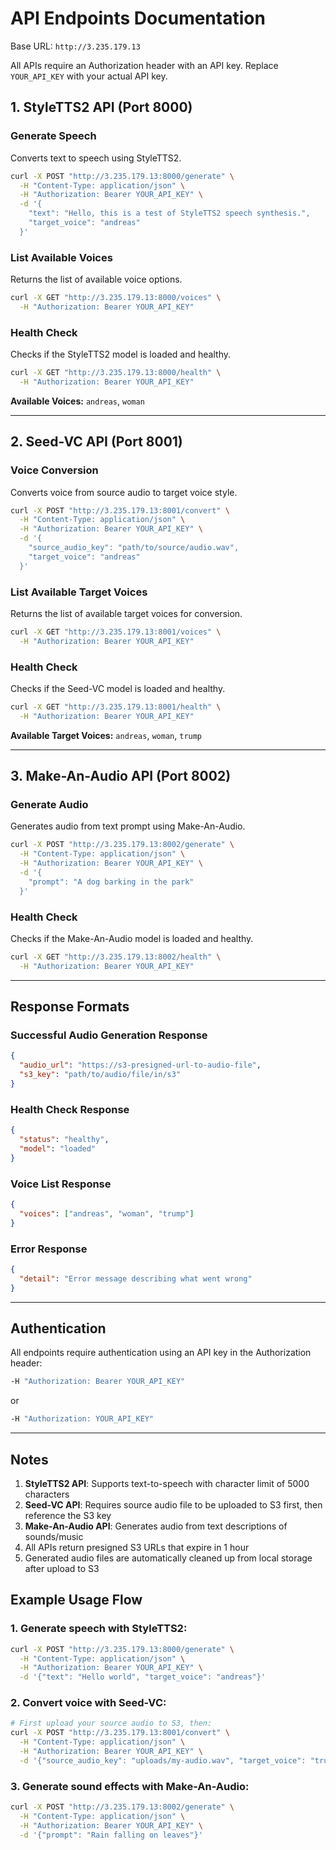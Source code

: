 # API Endpoints Documentation

Base URL: `http://3.235.179.13`

All APIs require an Authorization header with an API key. Replace `YOUR_API_KEY` with your actual API key.

## 1. StyleTTS2 API (Port 8000)

### Generate Speech
Converts text to speech using StyleTTS2.

```bash
curl -X POST "http://3.235.179.13:8000/generate" \
  -H "Content-Type: application/json" \
  -H "Authorization: Bearer YOUR_API_KEY" \
  -d '{
    "text": "Hello, this is a test of StyleTTS2 speech synthesis.",
    "target_voice": "andreas"
  }'
```

### List Available Voices
Returns the list of available voice options.

```bash
curl -X GET "http://3.235.179.13:8000/voices" \
  -H "Authorization: Bearer YOUR_API_KEY"
```

### Health Check
Checks if the StyleTTS2 model is loaded and healthy.

```bash
curl -X GET "http://3.235.179.13:8000/health" \
  -H "Authorization: Bearer YOUR_API_KEY"
```

**Available Voices:** `andreas`, `woman`

---

## 2. Seed-VC API (Port 8001)

### Voice Conversion
Converts voice from source audio to target voice style.

```bash
curl -X POST "http://3.235.179.13:8001/convert" \
  -H "Content-Type: application/json" \
  -H "Authorization: Bearer YOUR_API_KEY" \
  -d '{
    "source_audio_key": "path/to/source/audio.wav",
    "target_voice": "andreas"
  }'
```

### List Available Target Voices
Returns the list of available target voices for conversion.

```bash
curl -X GET "http://3.235.179.13:8001/voices" \
  -H "Authorization: Bearer YOUR_API_KEY"
```

### Health Check
Checks if the Seed-VC model is loaded and healthy.

```bash
curl -X GET "http://3.235.179.13:8001/health" \
  -H "Authorization: Bearer YOUR_API_KEY"
```

**Available Target Voices:** `andreas`, `woman`, `trump`

---

## 3. Make-An-Audio API (Port 8002)

### Generate Audio
Generates audio from text prompt using Make-An-Audio.

```bash
curl -X POST "http://3.235.179.13:8002/generate" \
  -H "Content-Type: application/json" \
  -H "Authorization: Bearer YOUR_API_KEY" \
  -d '{
    "prompt": "A dog barking in the park"
  }'
```

### Health Check
Checks if the Make-An-Audio model is loaded and healthy.

```bash
curl -X GET "http://3.235.179.13:8002/health" \
  -H "Authorization: Bearer YOUR_API_KEY"
```

---

## Response Formats

### Successful Audio Generation Response
```json
{
  "audio_url": "https://s3-presigned-url-to-audio-file",
  "s3_key": "path/to/audio/file/in/s3"
}
```

### Health Check Response
```json
{
  "status": "healthy",
  "model": "loaded"
}
```

### Voice List Response
```json
{
  "voices": ["andreas", "woman", "trump"]
}
```

### Error Response
```json
{
  "detail": "Error message describing what went wrong"
}
```

---

## Authentication

All endpoints require authentication using an API key in the Authorization header:

```bash
-H "Authorization: Bearer YOUR_API_KEY"
```

or

```bash
-H "Authorization: YOUR_API_KEY"
```

---

## Notes

1. **StyleTTS2 API**: Supports text-to-speech with character limit of 5000 characters
2. **Seed-VC API**: Requires source audio file to be uploaded to S3 first, then reference the S3 key
3. **Make-An-Audio API**: Generates audio from text descriptions of sounds/music
4. All APIs return presigned S3 URLs that expire in 1 hour
5. Generated audio files are automatically cleaned up from local storage after upload to S3

## Example Usage Flow

### 1. Generate speech with StyleTTS2:
```bash
curl -X POST "http://3.235.179.13:8000/generate" \
  -H "Content-Type: application/json" \
  -H "Authorization: Bearer YOUR_API_KEY" \
  -d '{"text": "Hello world", "target_voice": "andreas"}'
```

### 2. Convert voice with Seed-VC:
```bash
# First upload your source audio to S3, then:
curl -X POST "http://3.235.179.13:8001/convert" \
  -H "Content-Type: application/json" \
  -H "Authorization: Bearer YOUR_API_KEY" \
  -d '{"source_audio_key": "uploads/my-audio.wav", "target_voice": "trump"}'
```

### 3. Generate sound effects with Make-An-Audio:
```bash
curl -X POST "http://3.235.179.13:8002/generate" \
  -H "Content-Type: application/json" \
  -H "Authorization: Bearer YOUR_API_KEY" \
  -d '{"prompt": "Rain falling on leaves"}'
```
